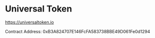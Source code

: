# Universal Token
https://universaltoken.io

Contract Address: 0xB3A824707E146FcFA583738BBE49D061Fe0d1294
